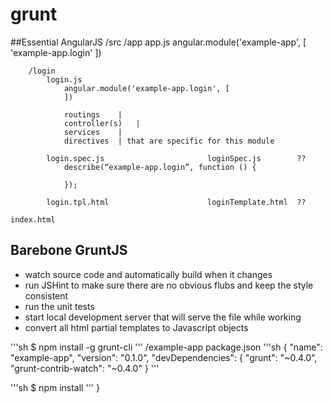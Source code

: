 # grunt
##Essential AngularJS
/src
	/app
		app.js
			angular.module('example-app', [
				'example-app.login'
			])

		/login
			login.js
				angular.module('example-app.login', [
				])

				routings	|
				controller(s)	|
				services	|
				directives	| that are specific for this module

			login.spec.js						loginSpec.js		??
				describe(“example-app.login”, function () {
				
				});

			login.tpl.html						loginTemplate.html	??

	index.html

## Barebone GruntJS
- watch source code and automatically build when it changes
- run JSHint to make sure there are no obvious flubs and keep the style consistent
- run the unit tests
- start local development server that will serve the file while working
- convert all html partial templates to Javascript objects
 
'''sh
$ npm install -g grunt-cli
'''
/example-app
	package.json
  '''sh
		{
			"name": "example-app",
			"version": "0.1.0",
			"devDependencies": {
        "grunt": "~0.4.0",
        "grunt-contrib-watch": "~0.4.0"
      }
  '''

'''sh
$ npm install
'''
    }

